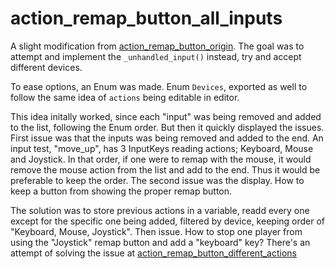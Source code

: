 # action_remap_button_all_inputs

A slight modification from [action_remap_button_origin](https://github.com/goodguyplayer/Godot-4.0-RemapButtonStudy/tree/main/Menu/remappers/action_remap_button_origin). The goal was to attempt and implement the `_unhandled_input()` instead, try and accept different devices.

To ease options, an Enum was made. Enum `Devices`, exported as well to follow the same idea of `actions` being editable in editor. 

This idea initally worked, since each "input" was being removed and added to the list, following the Enum order. But then it quickly displayed the issues.
First issue was that the inputs was being removed and added to the end. An input test, "move_up", has 3 InputKeys reading actions; Keyboard, Mouse and Joystick. In that order, if one were to remap with the mouse, it would remove the mouse action from the list and add to the end. Thus it would be preferable to keep the order.
The second issue was the display. How to keep a button from showing the proper remap button.

The solution was to store previous actions in a variable, readd every one except for the specific one being added, filtered by device, keeping order of "Keyboard, Mouse, Joystick".
Then issue. How to stop one player from using the "Joystick" remap button and add a "keyboard" key? There's an attempt of solving the issue at [action_remap_button_different_actions](https://github.com/goodguyplayer/Godot-4.0-RemapButtonStudy/tree/main/Menu/remappers/action_remap_button_different_actions)